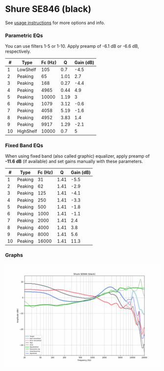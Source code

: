 # Shure SE846 (black)
See [usage instructions](https://github.com/jaakkopasanen/AutoEq#usage) for more options and info.

### Parametric EQs
You can use filters 1-5 or 1-10. Apply preamp of -6.1 dB or -6.6 dB, respectively.

|   # | Type      |   Fc (Hz) |    Q |   Gain (dB) |
|-----|-----------|-----------|------|-------------|
|   1 | LowShelf  |       105 | 0.7  |        -4.5 |
|   2 | Peaking   |        65 | 1.01 |         2.7 |
|   3 | Peaking   |       168 | 0.27 |        -4.4 |
|   4 | Peaking   |      4965 | 0.44 |         4.9 |
|   5 | Peaking   |     10000 | 1.19 |         3   |
|   6 | Peaking   |      1079 | 3.12 |        -0.6 |
|   7 | Peaking   |      4058 | 5.19 |        -1.6 |
|   8 | Peaking   |      4952 | 3.83 |         1.4 |
|   9 | Peaking   |      9917 | 1.29 |        -2.1 |
|  10 | HighShelf |     10000 | 0.7  |         5   |

### Fixed Band EQs
When using fixed band (also called graphic) equalizer, apply preamp of **-11.6 dB** (if available) and set gains manually with these parameters.

|   # | Type    |   Fc (Hz) |    Q |   Gain (dB) |
|-----|---------|-----------|------|-------------|
|   1 | Peaking |        31 | 1.41 |        -5.5 |
|   2 | Peaking |        62 | 1.41 |        -2.9 |
|   3 | Peaking |       125 | 1.41 |        -4.1 |
|   4 | Peaking |       250 | 1.41 |        -3.3 |
|   5 | Peaking |       500 | 1.41 |        -1.8 |
|   6 | Peaking |      1000 | 1.41 |        -1.1 |
|   7 | Peaking |      2000 | 1.41 |         2.4 |
|   8 | Peaking |      4000 | 1.41 |         3.8 |
|   9 | Peaking |      8000 | 1.41 |         5.6 |
|  10 | Peaking |     16000 | 1.41 |        11.3 |

### Graphs
![](./Shure%20SE846%20(black).png)
